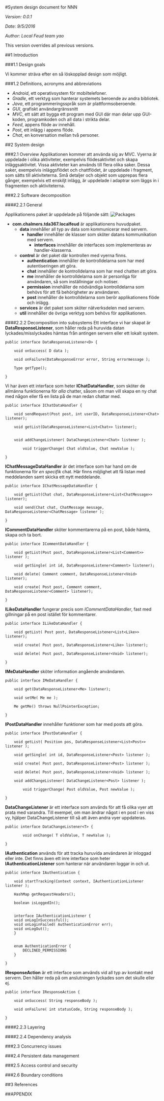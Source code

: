 #System design document for NNN

  *Version: 0.0.1*
  
  *Date: 9/5/2016*
  
  *Author: Local Feud team yao*

This version overrides all previous versions.

##1 Introduction

###1.1 Design goals

Vi kommer sträva efter en så löskopplad design som möjligt.

###1.2 Definitions, acronyms and abbreviations
* *Android*, ett operativsystem för mobiltelefoner.
* *Gradle*, ett verktyg som hanterar systemets beroende av andra bibliotek.
* *Java*, ett programmeringsspråk som är plattformsoberoende.
* *GUI*, grafiskt användargränssnitt
* *MVC*, ett sätt att bygga ett program med GUI där man delar upp GUI-koden, programkoden och all data i strikta delar.
* *Feed*, appens flöde av innehåll.
* *Post*, ett inlägg i appens flöde.
* *Chat*, en konversation mellan två personer.

##2 System design

###2.1 Overview
Applikationen kommer att använda sig av MVC. Vyerna är uppdelade i olika aktiviteter, exempelvis flödesaktivitet och skapa inläggsaktivitet. Vissa aktivteter kan används till flera olika saker. Dessa saker, exempelvis inläggsflödet och chattflödet, är uppdelade i fragment, som sätts till aktiviteterna. Små detaljer och objekt som upprepas flera gånger, exempelvis ett enskiljt inlägg, är uppdelade i adaptrar som läggs in i fragmenten och aktiviteterna.

###2.2 Software decomposition


####2.2.1 General

Applikationens paket är uppdelade på följande sätt:
![Packages](https://raw.githubusercontent.com/ericwenn/local-feud/master/documents/packages.png)
* **com.chalmers.tda367.localfeud** är applikationens huvudpaket.
	* **data** innehåller all typ av data som kommunicerar med servern.
		* **handler** innehåller de klasser som sköter datans kommunikation med servern.
			* **interfaces** innehåller de interfaces som implementeras av handler-klasserna.
	* **control** är det paket där kontrollen med vyerna finns.
		* **authentication** innehåller de kontrolldelarna som har med autentiseringen att göra.
		* **chat** innehåller de kontrolldelarna som har med chatten att göra.
		* **me** innehåller de kontrolldelarna som är personliga för användaren, så som inställningar och notiser.
		* **permission** innehåller de nödvändiga kontrolldelarna som behövs för att få behörigheter av användaren.
		* **post** innehåller de kontrolldelarna som berör applikationens flöde och inlägg.
	* **services** är det paket som sköter nätverksdelen med servern.
	* **util** innehåller de övriga verktyg som behövs för applikationen.

####2.2.2 Decomposition into subsystems
Ett interface vi har skapat är **DataResponseListener**, som håller reda på huruvida datan lyckades/misslyckades hämtas från antingen servern eller ett lokalt system.
	
	public interface DataResponseListener<D> {
	
	    void onSuccess( D data );
    
	    void onFailure(DataResponseError error, String errormessage );

	    Type getType();
    
	}

Vi har även ett interface som heter **IChatDataHandler**, som sköter de allmänna funktionerna för *alla* chatter, såsom om man vill skapa en ny chat med någon eller få en lista på de man redan chattar med.
	
	public interface IChatDataHandler {

	    void sendRequest(Post post, int userID, DataResponseListener<Chat> listener);

	    void getList(DataResponseListener<List<Chat>> listener);
    
	    
	    void addChangeListener( DataChangeListener<Chat> listener );

			void triggerChange( Chat oldValue, Chat newValue );
			
	}
	
**IChatMessageDataHandler** är det interface som har hand om de funktionerna för *en specifik* chat. Här finns möjlighet att få listan med meddelanden samt skicka ett nytt meddelande.
	
	public interface IChatMessageDataHandler {

	    void getList(Chat chat, DataResponseListener<List<ChatMessage>> listener);

	    void send(Chat chat, ChatMessage message, DataResponseListener<ChatMessage> listener );
    
	}
	

**ICommentDataHandler** sköter kommentarerna på en post, både hämta, skapa och ta bort.
	
	public interface ICommentDataHandler {
	
	    void getList(Post post, DataResponseListener<List<Comment>> listener );

	    void getSingle( int id, DataResponseListener<Comment> listener);

	    void delete( Comment comment, DataResponseListener<Void> listener);

	    void create( Post post, Comment comment, DataResponseListener<Comment> listener);

	}

**ILikeDataHandler** fungerar precis som *ICommentDataHandler*, fast med gillningar på en post istället för kommentarer.

	public interface ILikeDataHandler {

	    void getList( Post post, DataResponseListener<List<Like>> listener);

	    void create( Post post, DataResponseListener<Like> listener);

	    void delete( Post post, DataResponseListener<Void> listener);
    
	}

**IMeDataHandler** sköter information angående användaren.
	
	public interface IMeDataHandler {

	    void get(DataResponseListener<Me> listener);

	    void setMe( Me me );

	    Me getMe() throws NullPointerException;
    
	}

**IPostDataHandler** innehåller funktioner som har med posts att göra. 

	public interface IPostDataHandler {

	    void getList( Position pos, DataResponseListener<List<Post>> listener );

	    void getSingle( int id, DataResponseListener<Post> listener );

	    void create( Post post, DataResponseListener<Post> listener );

	    void delete( Post post, DataResponseListener<Void> listener );
	    
	    void addChangeListener( DataChangeListener<Post> listener );

			void triggerChange( Post oldValue, Post newValue );

	}

**DataChangeListener** är ett interface som används för att få olika vyer att prata med varandra. Till exempel, om man ändrar något i en post i en viss vy, hjälper DataChangeListener till så att även andra vyer uppdateras.

	public interface DataChangeListener<T> {
	
			void onChange( T oldValue, T newValue );
		
	}

**IAuthentication** används för att tracka huruvida användaren är inloggad eller inte. Det finns även ett inre interface som heter **IAuthenticationListener** som hanterar när användaren loggar in och ut.

	public interface IAuthentication {

	    void startTracking(Context context, IAuthenticationListener listener );

	    HashMap getRequestHeaders();

	    boolean isLoggedIn();


	    interface IAuthenticationListener {
        void onLogInSuccessful();
        void onLoginFailed( AuthenticationError err);
        void onLogOut();
	    }


	    enum AuthenticationError {
		    DECLINED_PERMISSIONS
	    }

	}

**IResponseAction** är ett interface som används vid all typ av kontakt med servern. Den håller reda på om anslutningen lyckades som det skulle eller ej.

	public interface IResponseAction {
	
		void onSuccess( String responseBody );
		
		void onFailure( int statusCode, String responseBody );
		
	}


####2.2.3 Layering

####2.2.4 Dependency analysis

###2.3 Concurrency issues

###2.4 Persistent data management

###2.5 Access control and security

###2.6 Boundary conditions 

##3 References

##APPENDIX 
